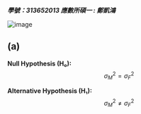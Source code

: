 ***學號：313652013     應數所碩一 : 鄭凱鴻***

![image](https://github.com/user-attachments/assets/1a79a574-9e6c-4304-92d7-a5222eb4822c)


## (a) 
**Null Hypothesis (H₀):**  
$$
\sigma_M^2 = \sigma_F^2
$$

**Alternative Hypothesis (H₁):**    
$$
\sigma_M^2 \neq \sigma_F^2
$$

